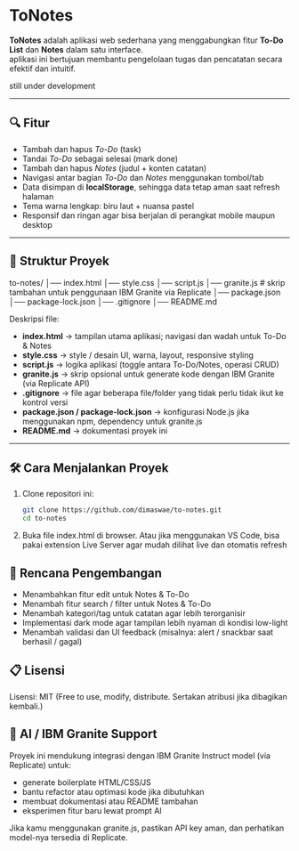 # ToNotes

**ToNotes** adalah aplikasi web sederhana yang menggabungkan fitur **To-Do List** dan **Notes** dalam satu interface.  
aplikasi ini bertujuan membantu pengelolaan tugas dan pencatatan secara efektif dan intuitif.

still under development

---

## 🔍 Fitur

- Tambah dan hapus *To-Do* (task)  
- Tandai *To-Do* sebagai selesai (mark done)  
- Tambah dan hapus *Notes* (judul + konten catatan)  
- Navigasi antar bagian *To-Do* dan *Notes* menggunakan tombol/tab  
- Data disimpan di **localStorage**, sehingga data tetap aman saat refresh halaman  
- Tema warna lengkap: biru laut + nuansa pastel  
- Responsif dan ringan agar bisa berjalan di perangkat mobile maupun desktop  

---

## 📂 Struktur Proyek
to-notes/
│── index.html
│── style.css
│── script.js
│── granite.js # skrip tambahan untuk penggunaan IBM Granite via Replicate
│── package.json
│── package-lock.json
│── .gitignore
│── README.md


Deskripsi file:

- **index.html** → tampilan utama aplikasi; navigasi dan wadah untuk To-Do & Notes  
- **style.css** → style / desain UI, warna, layout, responsive styling  
- **script.js** → logika aplikasi (toggle antara To-Do/Notes, operasi CRUD)  
- **granite.js** → skrip opsional untuk generate kode dengan IBM Granite (via Replicate API)  
- **.gitignore** → file agar beberapa file/folder yang tidak perlu tidak ikut ke kontrol versi  
- **package.json / package-lock.json** → konfigurasi Node.js jika menggunakan npm, dependency untuk granite.js  
- **README.md** → dokumentasi proyek ini  

---

## 🛠️ Cara Menjalankan Proyek

1. Clone repositori ini:

   ```bash
   git clone https://github.com/dimaswae/to-notes.git
   cd to-notes
   
2. Buka file index.html di browser. Atau jika menggunakan VS Code, bisa pakai extension Live Server agar mudah dilihat live dan otomatis refresh


## 🔮 Rencana Pengembangan

- Menambahkan fitur edit untuk Notes & To-Do
- Menambah fitur search / filter untuk Notes & To-Do
- Menambah kategori/tag untuk catatan agar lebih terorganisir
- Implementasi dark mode agar tampilan lebih nyaman di kondisi low-light
- Menambah validasi dan UI feedback (misalnya: alert / snackbar saat berhasil / gagal)

## 📋 Lisensi

Lisensi: MIT
(Free to use, modify, distribute. Sertakan atribusi jika dibagikan kembali.)

## 🧠 AI / IBM Granite Support

Proyek ini mendukung integrasi dengan IBM Granite Instruct model (via Replicate) untuk:
- generate boilerplate HTML/CSS/JS
- bantu refactor atau optimasi kode jika dibutuhkan
- membuat dokumentasi atau README tambahan
- eksperimen fitur baru lewat prompt AI

Jika kamu menggunakan granite.js, pastikan API key aman, dan perhatikan model-nya tersedia di Replicate.
